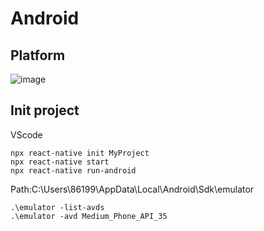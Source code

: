 # Android
## Platform
![image](https://github.com/user-attachments/assets/2b4c334f-4b6b-43bd-8ec1-819f9d0731e2)

## Init project
VScode
```
npx react-native init MyProject
npx react-native start
npx react-native run-android
```
Path:C:\Users\86199\AppData\Local\Android\Sdk\emulator
```
.\emulator -list-avds
.\emulator -avd Medium_Phone_API_35
```
